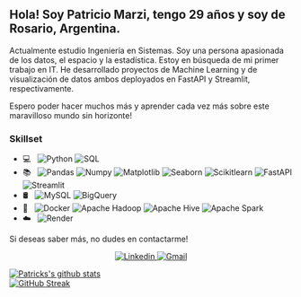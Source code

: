 <h2> Hola! Soy Patricio Marzi, tengo 29 años y soy de Rosario, Argentina. </h2>

Actualmente estudio Ingeniería en Sistemas. Soy una persona apasionada de los datos, el espacio y la estadística. 
Estoy en búsqueda de mi primer trabajo en IT. He desarrollado proyectos de Machine Learning y de visualización de datos ambos deployados en FastAPI y Streamlit, respectivamente.



Espero poder hacer muchos más y aprender cada vez más sobre este maravilloso mundo sin horizonte!


### Skillset

- 💻 &nbsp;
  ![Python](https://img.shields.io/badge/-Python-333333?style=flat&logo=python)
  ![SQL](https://img.shields.io/badge/-SQL-333333?style=flat&logo=sql)
- 📚 &nbsp;
  ![Pandas](https://img.shields.io/badge/-Pandas-333333?style=flat&logo=pandas)
  ![Numpy](https://img.shields.io/badge/-Numpy-333333?style=flat&logo=numpy)
  ![Matplotlib](https://img.shields.io/badge/-Matplotlib-333333?style=flat&logo=matplotlib)
  ![Seaborn](https://img.shields.io/badge/-Seaborn-333333?style=flat&logo=seaborn)
  ![Scikitlearn](https://img.shields.io/badge/-Scikitlearn-333333?style=flat&logo=scikitlearn)
  ![FastAPI](https://img.shields.io/badge/-FastAPI-333333?style=flat&logo=fastapi)
  ![Streamlit](https://img.shields.io/badge/-Streamlit-333333?style=flat&logo=streamlit)
- 🛢 &nbsp;
  ![MySQL](https://img.shields.io/badge/-MySQL-333333?style=flat&logo=MySQL)
  ![BigQuery](https://img.shields.io/badge/-BigQuery-333333?style=flat&logo=bigquery)
- 🔧 &nbsp;
  ![Docker](https://img.shields.io/badge/-Docker-333333?style=flat&logo=docker)
  ![Apache Hadoop](https://img.shields.io/badge/-Apache%20Hadoop-333333?style=flat&logo=apache-hadoop)
  ![Apache Hive](https://img.shields.io/badge/-Apache%20Hive-333333?style=flat&logo=apache-hive)
  ![Apache Spark](https://img.shields.io/badge/-Apache%20Spark-333333?style=flat&logo=apache-spark)
- ☁️ &nbsp;
  ![Render](https://img.shields.io/badge/-Render-333333?style=flat&logo=render)




Si deseas saber más, no dudes en contactarme! <br>
<div align="center">
  <a href='https://www.linkedin.com/in/patricio-marzi/'>
    <img src="https://img.shields.io/badge/LinkedIn-0077B5?style=for-the-badge&logo=linkedin&logoColor=white"alt="Linkedin"/>
  </a>
  <a href='mailto:patriciomarzi@gmail.com'>
    <img src="https://img.shields.io/badge/Gmail-D14836?style=for-the-badge&logo=gmail&logoColor=white" alt="Gmail"/>
  </a>
</div>

<!--
**PatoMarzi/PatoMarzi** is a ✨ _special_ ✨ repository because its `README.md` (this file) appears on your GitHub profile.

Here are some ideas to get you started:

- 🔭 I’m currently working on ...
- 🌱 I’m currently learning ...
- 👯 I’m looking to collaborate on ...
- 🤔 I’m looking for help with ...
- 💬 Ask me about ...
- 📫 How to reach me: ...
- 😄 Pronouns: ...
- ⚡ Fun fact: ...
-->

[![Patricks's github stats](https://github-readme-stats.vercel.app/api?username=PatoMarzi)](https://github.com/anuraghazra/github-readme-stats) <br>
[![GitHub Streak](https://streak-stats.demolab.com?user=PatoMarzi&theme=github-dark-blue&hide_border=true&date_format=M%20j%5B%2C%20Y%5D&card_width=1000)](https://git.io/streak-stats)
